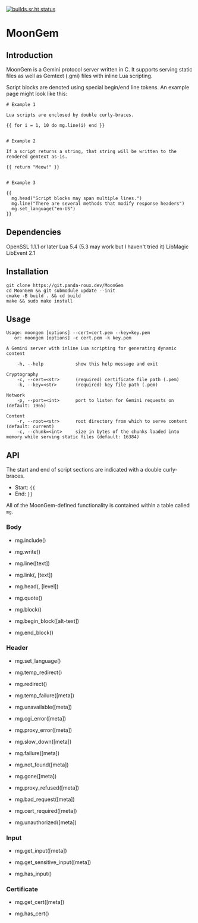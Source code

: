 [![builds.sr.ht status](https://builds.sr.ht/~panda-roux/MoonGem.svg)](https://builds.sr.ht/~panda-roux/MoonGem?)

# MoonGem

## Introduction

MoonGem is a Gemini protocol server written in C. It supports serving static files as well as Gemtext (.gmi) files with inline Lua scripting.

Script blocks are denoted using special begin/end line tokens. An example page might look like this:

```
# Example 1

Lua scripts are enclosed by double curly-braces.

{{ for i = 1, 10 do mg.line(i) end }}


# Example 2

If a script returns a string, that string will be written to the rendered gemtext as-is.

{{ return "Meow!" }}


# Example 3

{{
  mg.head("Script blocks may span multiple lines.")
  mg.line("There are several methods that modify response headers")
  mg.set_language("en-US")
}}
```

## Dependencies

OpenSSL 1.1.1 or later
Lua 5.4 (5.3 may work but I haven't tried it)
LibMagic
LibEvent 2.1

## Installation

```
git clone https://git.panda-roux.dev/MoonGem
cd MoonGem && git submodule update --init
cmake -B build . && cd build
make && sudo make install
```

## Usage

```
Usage: moongem [options] --cert=cert.pem --key=key.pem
   or: moongem [options] -c cert.pem -k key.pem

A Gemini server with inline Lua scripting for generating dynamic content

    -h, --help            show this help message and exit

Cryptography
    -c, --cert=<str>      (required) certificate file path (.pem)
    -k, --key=<str>       (required) key file path (.pem)

Network
    -p, --port=<int>      port to listen for Gemini requests on (default: 1965)

Content
    -r, --root=<str>      root directory from which to serve content (default: current)
    -c, --chunk=<int>     size in bytes of the chunks loaded into memory while serving static files (default: 16384)
```

## API

The start and end of script sections are indicated with a double curly-braces.
- Start: `{{`
- End: `}}`

All of the MoonGem-defined functionality is contained within a table called `mg`.

### Body

- mg.include(<file-path>)

- mg.write(<text>)

- mg.line([text])

- mg.link(<uri>, [text])

- mg.head(<text>, [level])

- mg.quote(<text>)

- mg.block(<text>)

- mg.begin_block([alt-text])

- mg.end_block()

### Header

- mg.set_language(<language>)

- mg.temp_redirect(<url>)

- mg.redirect(<url>)

- mg.temp_failure([meta])

- mg.unavailable([meta])

- mg.cgi_error([meta])

- mg.proxy_error([meta])

- mg.slow_down([meta])

- mg.failure([meta])

- mg.not_found([meta])

- mg.gone([meta])

- mg.proxy_refused([meta])

- mg.bad_request([meta])

- mg.cert_required([meta])

- mg.unauthorized([meta])

### Input

- mg.get_input([meta])

- mg.get_sensitive_input([meta])

- mg.has_input()

### Certificate

- mg.get_cert([meta])

- mg.has_cert()
